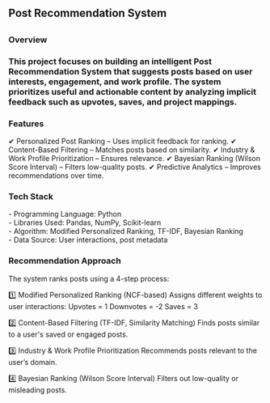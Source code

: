 <h2>Post Recommendation System<h2>
<h3>Overview<h3>
This project focuses on building an intelligent Post Recommendation System that suggests posts based on user interests, engagement, and work profile. The system prioritizes useful and actionable content by analyzing implicit feedback such as upvotes, saves, and project mappings.
<br>
<h3>Features</h3>
✔ Personalized Post Ranking – Uses implicit feedback for ranking.
✔ Content-Based Filtering – Matches posts based on similarity.
✔ Industry & Work Profile Prioritization – Ensures relevance.
✔ Bayesian Ranking (Wilson Score Interval) – Filters low-quality posts.
✔ Predictive Analytics – Improves recommendations over time.

<h3>Tech Stack</h3>
- Programming Language: Python  <br>
- Libraries Used: Pandas, NumPy, Scikit-learn <br>
- Algorithm: Modified Personalized Ranking, TF-IDF, Bayesian Ranking <br>
- Data Source: User interactions, post metadata

<h3>Recommendation Approach</h3>
The system ranks posts using a 4-step process:

1️⃣ Modified Personalized Ranking (NCF-based)
Assigns different weights to user interactions:
Upvotes = 1
Downvotes = -2
Saves = 3

2️⃣ Content-Based Filtering (TF-IDF, Similarity Matching)
Finds posts similar to a user's saved or engaged posts.

3️⃣ Industry & Work Profile Prioritization
Recommends posts relevant to the user’s domain.

4️⃣ Bayesian Ranking (Wilson Score Interval)
Filters out low-quality or misleading posts.
